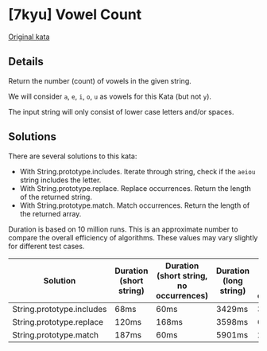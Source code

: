# [7kyu] Vowel Count

[Original kata](https://www.codewars.com/kata/54ff3102c1bad923760001f3)

## Details

Return the number (count) of vowels in the given string.

We will consider `a`, `e`, `i`, `o`, `u` as vowels for this Kata (but not `y`).

The input string will only consist of lower case letters and/or spaces.

## Solutions

There are several solutions to this kata:

- With String.prototype.includes. Iterate through string, check if the `aeiou` string includes the letter.
- With String.prototype.replace. Replace occurrences. Return the length of the returned string.
- With String.prototype.match. Match occurrences. Return the length of the returned array.

Duration is based on 10 million runs. This is an approximate number to compare the overall efficiency of algorithms. These values may vary slightly for different test cases.

| Solution                  | Duration (short string) | Duration (short string, no occurrences) | Duration (long string) | Duration (long string, no occurrences) |
| ------------------------- | ----------------------- | --------------------------------------- | ---------------------- | -------------------------------------- |
| String.prototype.includes | 68ms                    | 60ms                                    | 3429ms                 | 3079ms                                 |
| String.prototype.replace  | 120ms                   | 168ms                                   | 3598ms                 | 6508ms                                 |
| String.prototype.match    | 187ms                   | 60ms                                    | 5901ms                 | 288ms                                  |
